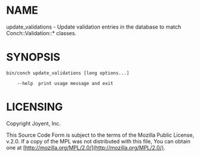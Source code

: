 # NAME

update\_validations - Update validation entries in the database to match Conch::Validation::\* classes.

# SYNOPSIS

```
bin/conch update_validations [long options...]

    --help  print usage message and exit
```

# LICENSING

Copyright Joyent, Inc.

This Source Code Form is subject to the terms of the Mozilla Public License,
v.2.0. If a copy of the MPL was not distributed with this file, You can obtain
one at [http://mozilla.org/MPL/2.0/](http://mozilla.org/MPL/2.0/).
